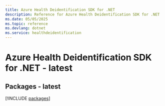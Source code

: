 ```yaml
---
title: Azure Health Deidentification SDK for .NET
description: Reference for Azure Health Deidentification SDK for .NET
ms.date: 05/05/2025
ms.topic: reference
ms.devlang: dotnet
ms.service: healthdeidentification
---
```

# Azure Health Deidentification SDK for .NET - latest
## Packages - latest
[!INCLUDE [packages](health-deidentification-index.md)]